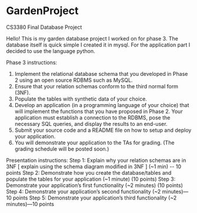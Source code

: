 # GardenProject
CS3380 Final Database Project

Hello! This is my garden database project I worked on for phase 3. The database itself is quick simple I created it in mysql. For the application part I decided to use the language python. 

Phase 3 instructions:
1. Implement the relational database schema that you developed in Phase 2 using an open
source RDBMS such as MySQL.
2. Ensure that your relation schemas conform to the third normal form (3NF).
3. Populate the tables with synthetic data of your choice.
4. Develop an application (in a programming language of your choice) that will implement
the functions that you have proposed in Phase 2. Your application must establish a
connection to the RDBMS, pose the necessary SQL queries, and display the results to an
end-user.
5. Submit your source code and a README file on how to setup and deploy your
application.
6. You will demonstrate your application to the TAs for grading. (The grading schedule will
be posted soon.)

Presentation instructions:
Step 1: Explain why your relation schemas are in 3NF [ explain using the schema diagram modified in 3NF ] (~1 min) -- 10 points 
Step 2: Demonstrate how you create the database/tables and populate the tables for your application (~1 minute) (10 points)
Step 3: Demonstrate your application’s first functionality (~2 minutes) (10 points)
Step 4: Demonstrate your application’s second functionality (~2 minutes)—10 points
Step 5: Demonstrate your application’s third functionality (~2 minutes)—10 points 
